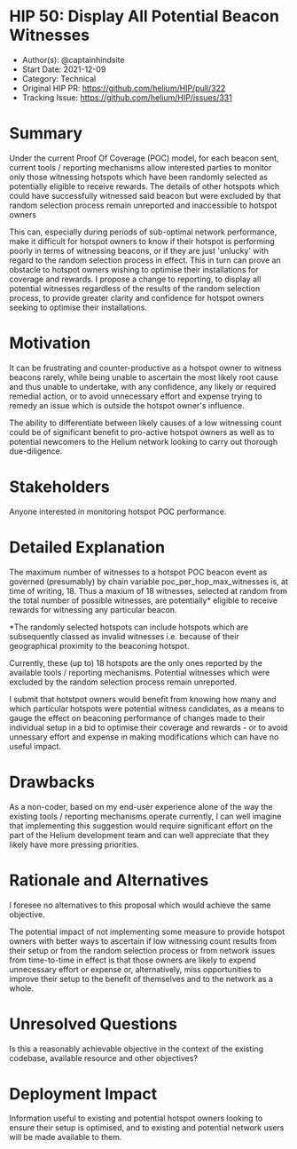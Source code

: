 # HIP 50: Display All Potential Beacon Witnesses

- Author(s): @captainhindsite
- Start Date: 2021-12-09
- Category: Technical
- Original HIP PR: <https://github.com/helium/HIP/pull/322>
- Tracking Issue: <https://github.com/helium/HIP/issues/331>

# Summary

Under the current Proof Of Coverage (POC) model, for each beacon sent, current tools / reporting mechanisms allow interested parties to monitor only those witnessing hotspots which
have been randomly selected as potentially eligible to receive rewards. The details of other hotspots which could have successfully witnessed said beacon but were excluded by that
random selection process remain unreported and inaccessible to hotspot owners

This can, especially during periods of sub-optimal network performance, make it difficult for hotspot owners to know if their hotspot is performing poorly in terms of
witnessing beacons, or if they are just 'unlucky' with regard to the random selection process in effect. This in turn can prove an obstacle to hotspot owners wishing to
optimise their installations for coverage and rewards. I propose a change to reporting, to display all potential witnesses regardless of the results of the random selection process,
to provide greater clarity and confidence for hotspot owners seeking to optimise their installations.

# Motivation

It can be frustrating and counter-productive as a hotspot owner to witness beacons rarely, while being unable to ascertain the most likely root cause and thus unable to undertake,
with any confidence, any likely or required remedial action, or to avoid unnecessary effort and expense trying to remedy an issue which is outside the hotspot owner's influence.

The ability to differentiate between likely causes of a low witnessing count could be of significant benefit to pro-active hotspot owners as well as to potential newcomers
to the Helium network looking to carry out thorough due-diligence.

# Stakeholders

Anyone interested in monitoring hotspot POC performance.

# Detailed Explanation

The maximum number of witnesses to a hotspot POC beacon event as governed (presumably) by chain variable poc_per_hop_max_witnesses is, at time of writing, 18.
Thus a maxium of 18 witnesses, selected at random from the total number of possible witnesses, are potentially\* eligible to receive rewards for witnessing any
particular beacon.

\*The randomly selected hotspots can include hotspots which are subsequently classed as invalid witnesses i.e. because of their geographical proximity to the beaconing
hotspot.

Currently, these (up to) 18 hotspots are the only ones reported by the available tools / reporting mechanisms. Potential witnesses which were excluded by the random
selection process remain unreported.

I submit that hotstpot owners would benefit from knowing how many and which particular hotspots were potential witness candidates, as a means to gauge the effect on
beaconing performance of changes made to their individual setup in a bid to optimise their coverage and rewards - or to avoid unnessary effort and expense in making
modifications which can have no useful impact.

# Drawbacks

As a non-coder, based on my end-user experience alone of the way the existing tools / reporting mechanisms operate currently, I can well imagine that implementing
this suggestion would require significant effort on the part of the Helium development team and can well appreciate that they likely have more pressing priorities.

# Rationale and Alternatives

I foresee no alternatives to this proposal which would achieve the same objective.

The potential impact of not implementing some measure to provide hotspot owners with better ways to ascertain if low witnessing count results from their setup or
from the random selection process or from network issues from time-to-time in effect is that those owners are likely to expend unnecessary effort or expense or,
alternatively, miss opportunities to improve their setup to the benefit of themselves and to the network as a whole.

# Unresolved Questions

Is this a reasonably achievable objective in the context of the existing codebase, available resource and other objectives?

# Deployment Impact

Information useful to existing and potential hotspot owners looking to ensure their setup is optimised, and to existing and potential network users will be made
available to them.
